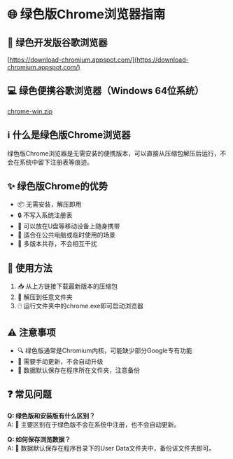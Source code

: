 # 🌐 绿色版Chrome浏览器指南

## 🚀 绿色开发版谷歌浏览器
[https://download-chromium.appspot.com/](https://download-chromium.appspot.com/)

## 💻 绿色便携谷歌浏览器（Windows 64位系统）
[chrome-win.zip](https://github.com/wxhzhwxhzh/sao/releases/download/1.4/chrome-win.zip)

## ℹ️ 什么是绿色版Chrome浏览器
绿色版Chrome浏览器是无需安装的便携版本，可以直接从压缩包解压后运行，不会在系统中留下注册表等痕迹。

## ✨ 绿色版Chrome的优势
- 📦 无需安装，解压即用
- 🔒 不写入系统注册表
- 📱 可以放在U盘等移动设备上随身携带
- 🏢 适合在公共电脑或临时使用的场景
- 🔄 多版本共存，不会相互干扰

## 📝 使用方法
1. 📥 从上方链接下载最新版本的压缩包
2. 📂 解压到任意文件夹
3. 🖱️ 运行文件夹中的chrome.exe即可启动浏览器

## ⚠️ 注意事项
- 🔍 绿色版通常是Chromium内核，可能缺少部分Google专有功能
- 🔄 需要手动更新，不会自动升级
- 💾 数据默认保存在程序所在文件夹，注意备份

## ❓ 常见问题
**Q: 绿色版和安装版有什么区别？**  
A: 🔄 主要区别在于绿色版不会在系统中注册，也不会自动更新。

**Q: 如何保存浏览数据？**  
A: 💾 数据默认保存在程序目录下的User Data文件夹中，备份该文件夹即可。